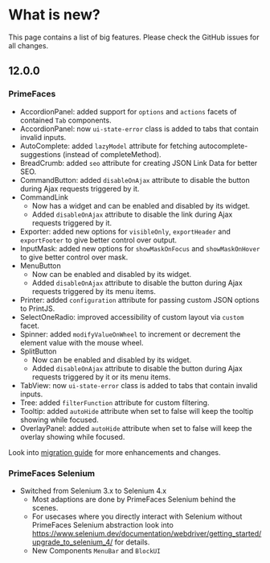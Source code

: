 # What is new?

This page contains a list of big features. Please check the GitHub issues for all changes.

## 12.0.0

### PrimeFaces

* AccordionPanel: added support for `options` and `actions` facets of contained `Tab` components.
* AccordionPanel: now `ui-state-error` class is added to tabs that contain invalid inputs.
* AutoComplete: added `lazyModel` attribute for fetching autocomplete-suggestions (instead of completeMethod).
* BreadCrumb: added `seo` attribute for creating JSON Link Data for better SEO.
* CommandButton: added `disableOnAjax` attribute to disable the button during Ajax requests triggered by it.
* CommandLink
  * Now has a widget and can be enabled and disabled by its widget.
  * Added `disableOnAjax` attribute to disable the link during Ajax requests triggered by it.
* Exporter: added new options for `visibleOnly`, `exportHeader` and `exportFooter` to give better control over output.
* InputMask: added new options for `showMaskOnFocus` and `showMaskOnHover` to give better control over mask.
* MenuButton
  * Now can be enabled and disabled by its widget.
  * Added `disableOnAjax` attribute to disable the button during Ajax requests triggered by its menu items.
* Printer: added `configuration` attribute for passing custom JSON options to PrintJS.
* SelectOneRadio: improved accessibility of custom layout via `custom` facet.
* Spinner: added `modifyValueOnWheel` to increment or decrement the element value with the mouse wheel.
* SplitButton
  * Now can be enabled and disabled by its widget.
  * Added `disableOnAjax` attribute to disable the button during Ajax requests triggered by it or its menu items.
* TabView: now `ui-state-error` class is added to tabs that contain invalid inputs.
* Tree: added `filterFunction` attribute for custom filtering.
* Tooltip: added `autoHide` attribute when set to false will keep the tooltip showing while focused.
* OverlayPanel: added `autoHide` attribute when set to false will keep the overlay showing while focused.

Look into [migration guide](https://primefaces.github.io/primefaces/12_0_0/#/../migrationguide/12_0_0) for more enhancements and changes.

### PrimeFaces Selenium 

* Switched from Selenium 3.x to Selenium 4.x
  * Most adaptions are done by PrimeFaces Selenium behind the scenes.
  * For usecases where you directly interact with Selenium without PrimeFaces Selenium abstraction look into https://www.selenium.dev/documentation/webdriver/getting_started/upgrade_to_selenium_4/ for details.
  * New Components `MenuBar` and `BlockUI`
